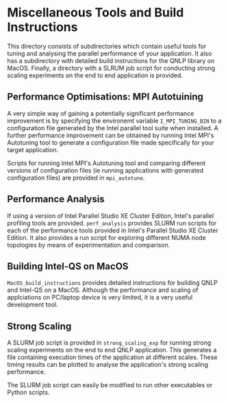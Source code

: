 # Miscellaneous Tools and Build Instructions

This directory consists of subdirectories which contain useful tools for tuning and analysing the parallel performance of your application. It also has a subdirectory with detailed build instructions for the QNLP library on MacOS. Finally, a directory with a SLRUM job script for conducting strong scaling experiments on the end to end application is provided.

## Performance Optimisations: MPI Autotuining

A very simple way of gaining a potentially significant performance improvement is by specifying the environemt variable `I_MPI_TUNING_BIN` to a configuration file generated by the Intel parallel tool suite when installed. A further performance improvement can be obtained by running Intel MPI's Autotuning tool to generate a configuration file made specifically for your target application.

Scripts for running Intel MPI's Autotuning tool and comparing different versions of configuration files (ie running applications with generated configuration files) are provided in `mpi_autotune`.

## Performance Analysis

If using a version of Intel Parallel Studio XE Cluster Edition, Intel's parallel profiling tools are provided. `perf_analysis` provides SLURM run scripts for each of the performance tools provided in Intel's Parallel Studio XE Cluster Edition. It also provides a run script for exploring different NUMA node topologies by means of experimentation and comparison.

## Building Intel-QS on MacOS

`MacOS_build_instructions` provides detailed instructions for building QNLP and Intel-QS on a MacOS. Although the performance and scaling of applciations on PC/laptop device is very limited, it is a very useful development tool.

## Strong Scaling

A SLURM job script is provided in `strong_scaling_exp` for running strong scaling experiments on the end to end QNLP application. This generates a file containing execution times of the application at different scales. These timing results can be plotted to analyse the application's strong scaling performance. 

The SLURM job script can easily be modified to run other executables or Python scripts.
